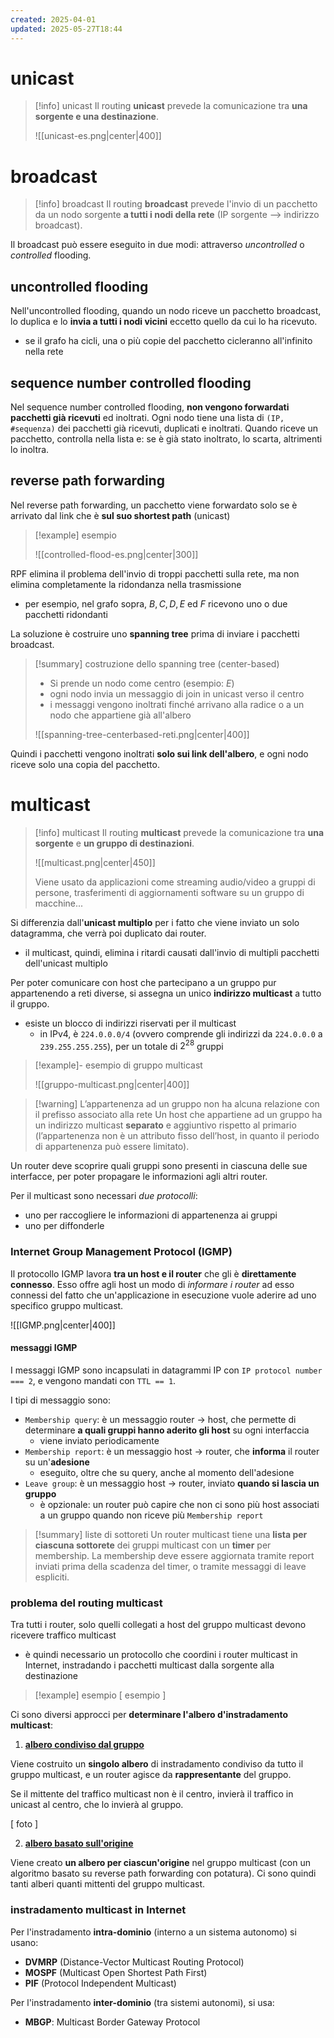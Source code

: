 ```yaml
---
created: 2025-04-01
updated: 2025-05-27T18:44
---
```

# unicast

> [!info] unicast
> Il routing **unicast** prevede la comunicazione tra **una sorgente e una destinazione**.
> 
> ![[unicast-es.png|center|400]]
> 
# broadcast
>[!info] broadcast
>Il routing **broadcast** prevede l'invio di un pacchetto da un nodo sorgente **a tutti i nodi della rete** (IP sorgente ⟶ indirizzo broadcast).


Il broadcast può essere eseguito in due modi: attraverso *uncontrolled* o *controlled* flooding.
## uncontrolled flooding
Nell'uncontrolled flooding, quando un nodo riceve un pacchetto broadcast, lo duplica e lo **invia a tutti i nodi vicini** eccetto quello da cui lo ha ricevuto.
- se il grafo ha cicli, una o più copie del pacchetto cicleranno all'infinito nella rete

## sequence number controlled flooding
Nel sequence number controlled flooding, **non vengono forwardati pacchetti già ricevuti** ed inoltrati. Ogni nodo tiene una lista di `(IP, #sequenza)` dei pacchetti già ricevuti, duplicati e inoltrati. Quando riceve un pacchetto, controlla nella lista e: se è già stato inoltrato, lo scarta, altrimenti lo inoltra.

## reverse path forwarding
Nel reverse path forwarding, un pacchetto viene forwardato solo se è arrivato dal link che è **sul suo shortest path** (unicast)

>[!example] esempio
>
>![[controlled-flood-es.png|center|300]]
>

RPF elimina il problema dell'invio di troppi pacchetti sulla rete, ma non elimina completamente la ridondanza nella trasmissione
- per esempio, nel grafo sopra, $B,\,C,\,D ,\,E$ ed $F$ ricevono uno o due pacchetti ridondanti

La soluzione è costruire uno **spanning tree** prima di inviare i pacchetti broadcast.

>[!summary] costruzione dello spanning tree (center-based)
>- Si prende un nodo come centro (esempio: $E$)
>- ogni nodo invia un messaggio di join in unicast verso il centro
>- i messaggi vengono inoltrati finché arrivano alla radice o a un nodo che appartiene già all'albero
>
>![[spanning-tree-centerbased-reti.png|center|400]]

Quindi i pacchetti vengono inoltrati **solo sui link dell'albero**, e ogni nodo riceve solo una copia del pacchetto.

# multicast

> [!info] multicast
> Il routing **multicast** prevede la comunicazione tra **una sorgente** e **un gruppo di destinazioni**.
> 
> ![[multicast.png|center|450]]
> 
> Viene usato da applicazioni come streaming audio/video a gruppi di persone, trasferimenti di aggiornamenti software su un gruppo di macchine...

Si differenzia dall'**unicast multiplo** per i fatto che viene inviato un solo datagramma, che verrà poi duplicato dai router.
- il multicast, quindi, elimina i ritardi causati dall'invio di multipli pacchetti dell'unicast multiplo

Per poter comunicare con host che partecipano a un gruppo pur appartenendo a reti diverse, si assegna un unico **indirizzo multicast** a tutto il gruppo.
- esiste un blocco di indirizzi riservati per il multicast
	- in IPv4, è `224.0.0.0/4` (ovvero comprende gli indirizzi da `224.0.0.0` a `239.255.255.255`), per un totale di $2^{28}$ gruppi

>[!example]- esempio di gruppo multicast
>  
>![[gruppo-multicast.png|center|400]]

>[!warning] L’appartenenza ad un gruppo non ha alcuna relazione con il prefisso associato alla rete
>Un host che appartiene ad un gruppo ha un indirizzo multicast **separato** e aggiuntivo rispetto al primario (l’appartenenza non è un attributo fisso dell’host, in quanto il periodo di appartenenza può essere limitato).

Un router deve scoprire quali gruppi sono presenti in ciascuna delle sue interfacce, per poter propagare le informazioni agli altri router.

Per il multicast sono necessari *due protocolli*:
- uno per raccogliere le informazioni di appartenenza ai gruppi
- uno per diffonderle
### Internet Group Management Protocol (IGMP)
Il protocollo IGMP lavora **tra un host e il router** che gli è **direttamente connesso**. Esso offre agli host un modo di *informare i router* ad esso connessi del fatto che un'applicazione in esecuzione vuole aderire ad uno specifico gruppo multicast.

![[IGMP.png|center|400]]

#### messaggi IGMP
I messaggi IGMP sono incapsulati in datagrammi IP con `IP protocol number === 2`, e vengono mandati con `TTL == 1`.

I tipi di messaggio sono:
- `Membership query`: è un messaggio router $\to$ host, che permette di determinare **a quali gruppi hanno aderito gli host** su ogni interfaccia 
	- viene inviato periodicamente
- `Membership report`: è un messaggio host $\to$ router, che **informa** il router su un'**adesione**
	- eseguito, oltre che su query, anche al momento dell'adesione
- `Leave group`: è un messaggio host $\to$ router, inviato **quando si lascia un gruppo**
	- è opzionale: un router può capire che non ci sono più host associati a un gruppo quando non riceve più `Membership report`

>[!summary] liste di sottoreti
>Un router multicast tiene una **lista per ciascuna sottorete** dei gruppi multicast con un **timer** per membership. La membership deve essere aggiornata tramite report inviati prima della scadenza del timer, o tramite messaggi di leave espliciti.

### problema del routing multicast
Tra tutti i router, solo quelli collegati a host del gruppo multicast devono ricevere traffico multicast
- è quindi necessario un protocollo che coordini i router multicast in Internet, instradando i pacchetti multicast dalla sorgente alla destinazione

>[!example] esempio
>[ esempio ]

Ci sono diversi approcci per **determinare l'albero d'instradamento multicast**:
1) <u>**albero condiviso dal gruppo**</u>

Viene costruito un **singolo albero** di instradamento condiviso da tutto il gruppo multicast, e un router agisce da **rappresentante** del gruppo. 

Se il mittente del traffico multicast non è il centro, invierà il traffico in unicast al centro, che lo invierà al gruppo.

[ foto ]

2) <u>**albero basato sull'origine**</u>

Viene creato **un albero per ciascun'origine** nel gruppo multicast (con un algoritmo basato su reverse path forwarding con potatura). Ci sono quindi tanti alberi quanti mittenti del gruppo multicast.

### instradamento multicast in Internet
Per l'instradamento **intra-dominio** (interno a un sistema autonomo) si usano:
- **DVMRP** (Distance-Vector Multicast Routing Protocol)
- **MOSPF** (Multicast Open Shortest Path First)
- **PIF** (Protocol Independent Multicast)

Per l'instradamento **inter-dominio** (tra sistemi autonomi), si usa:
- **MBGP**: Multicast Border Gateway Protocol